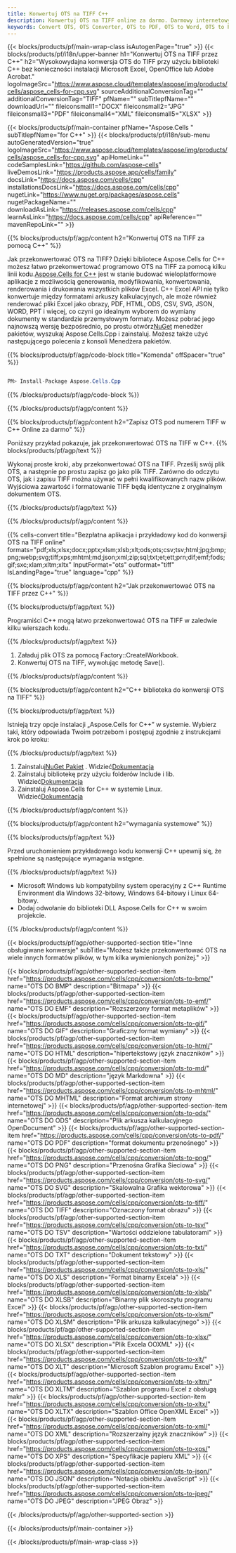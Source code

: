 ```yaml
---
title: Konwertuj OTS na TIFF C++
description: Konwertuj OTS na TIFF online za darmo. Darmowy internetowy konwerter OTS na numer TIFF. C++ OTS do TIFF. OTS do TIFF przez C++.
keywords: Convert OTS, OTS Converter, OTS to PDF, OTS to Word, OTS to PPT, OTS to Image
---
```

{{< blocks/products/pf/main-wrap-class isAutogenPage="true" >}}
{{< blocks/products/pf/i18n/upper-banner h1="Konwertuj OTS na TIFF przez C++" h2="Wysokowydajna konwersja OTS do TIFF przy użyciu biblioteki C++ bez konieczności instalacji Microsoft Excel, OpenOffice lub Adobe Acrobat." logoImageSrc="https://www.aspose.cloud/templates/aspose/img/products/cells/aspose_cells-for-cpp.svg" sourceAdditionalConversionTag="" additionalConversionTag="TIFF" pfName="" subTitlepfName="" downloadUrl="" fileiconsmall1="DOCX" fileiconsmall2="JPG" fileiconsmall3="PDF" fileiconsmall4="XML" fileiconsmall5="XLSX" >}}

{{< blocks/products/pf/main-container pfName="Aspose.Cells " subTitlepfName="for C++" >}}
{{< blocks/products/pf/i18n/sub-menu autoGeneratedVersion="true" logoImageSrc="https://www.aspose.cloud/templates/aspose/img/products/cells/aspose_cells-for-cpp.svg" apiHomeLink="" codeSamplesLink="https://github.com/aspose-cells" liveDemosLink="https://products.aspose.app/cells/family" docsLink="https://docs.aspose.com/cells/cpp" installationsDocsLink="https://docs.aspose.com/cells/cpp" nugetLink="https://www.nuget.org/packages/aspose.cells" nugetPackageName="" downloadAsLink="https://releases.aspose.com/cells/cpp" learnAsLink="https://docs.aspose.com/cells/cpp" apiReference="" mavenRepoLink="" >}}


{{% blocks/products/pf/agp/content h2="Konwertuj OTS na TIFF za pomocą C++" %}}

 Jak przekonwertować OTS na TIFF? Dzięki bibliotece Aspose.Cells for C++ możesz łatwo przekonwertować programowo OTS na TIFF za pomocą kilku linii kodu.[Aspose.Cells for C++](https://products.aspose.com/cells/cpp) jest w stanie budować wieloplatformowe aplikacje z możliwością generowania, modyfikowania, konwertowania, renderowania i drukowania wszystkich plików Excel. C++ Excel API nie tylko konwertuje między formatami arkuszy kalkulacyjnych, ale może również renderować pliki Excel jako obrazy, PDF, HTML, ODS, CSV, SVG, JSON, WORD, PPT i więcej, co czyni go idealnym wyborem do wymiany dokumenty w standardzie przemysłowym formaty. Możesz pobrać jego najnowszą wersję bezpośrednio, po prostu otwórz[NuGet](https://www.nuget.org/packages/Aspose.Cells.Cpp/) menedżer pakietów, wyszukaj Aspose.Cells.Cpp i zainstaluj. Możesz także użyć następującego polecenia z konsoli Menedżera pakietów.

{{% blocks/products/pf/agp/code-block title="Komenda" offSpacer="true" %}}

```cs

PM> Install-Package Aspose.Cells.Cpp

```

{{% /blocks/products/pf/agp/code-block %}}

{{% /blocks/products/pf/agp/content %}}

{{% blocks/products/pf/agp/content h2="Zapisz OTS pod numerem TIFF w C++ Online za darmo" %}}

Poniższy przykład pokazuje, jak przekonwertować OTS na TIFF w C++.
{{% blocks/products/pf/agp/text %}}

Wykonaj proste kroki, aby przekonwertować OTS na TIFF. Prześlij swój plik OTS, a następnie po prostu zapisz go jako plik TIFF. Zarówno do odczytu OTS, jak i zapisu TIFF można używać w pełni kwalifikowanych nazw plików. Wyjściowa zawartość i formatowanie TIFF będą identyczne z oryginalnym dokumentem OTS.

{{% /blocks/products/pf/agp/text %}}

{{% /blocks/products/pf/agp/content %}}

{{% cells-convert title="Bezpłatna aplikacja i przykładowy kod do konwersji OTS na TIFF online" formats="pdf;xls;xlsx;docx;pptx;xlsm;xlsb;xlt;ods;ots;csv;tsv;html;jpg;bmp;png;webp;svg;tiff;xps;mhtml;md;json;xml;zip;sql;txt;et;ett;prn;dif;emf;fods;gif;sxc;xlam;xltm;xltx" InputFormat="ots" outformat="tiff" IsLandingPage="true" language="cpp" %}}

{{% blocks/products/pf/agp/content h2="Jak przekonwertować OTS na TIFF przez C++" %}}

{{% blocks/products/pf/agp/text %}}

 Programiści C++ mogą łatwo przekonwertować OTS na TIFF w zaledwie kilku wierszach kodu.

{{% /blocks/products/pf/agp/text %}}

1. Załaduj plik OTS za pomocą Factory::CreateIWorkbook.
1. Konwertuj OTS na TIFF, wywołując metodę Save().

{{% /blocks/products/pf/agp/content %}}

{{% blocks/products/pf/agp/content h2="C++ biblioteka do konwersji OTS na TIFF" %}}

{{% blocks/products/pf/agp/text %}}

Istnieją trzy opcje instalacji „Aspose.Cells for C++” w systemie. Wybierz taki, który odpowiada Twoim potrzebom i postępuj zgodnie z instrukcjami krok po kroku:

{{% /blocks/products/pf/agp/text %}}

1.  Zainstaluj[NuGet Pakiet](https://www.nuget.org/packages/Aspose.Cells.Cpp/) . Widzieć[Dokumentacja](https://docs.aspose.com/cells/cpp/installation/#using-nuget-package-manager)
1.  Zainstaluj bibliotekę przy użyciu folderów Include i lib. Widzieć[Dokumentacja](https://docs.aspose.com/cells/cpp/installation/#using-include-and-lib-folders)
1. Zainstaluj Aspose.Cells for C++ w systemie Linux. Widzieć[Dokumentacja](https://docs.aspose.com/cells/cpp/installation/#installing-asposecells-for-c-in-linux)

{{% /blocks/products/pf/agp/content %}}

{{% blocks/products/pf/agp/content h2="wymagania systemowe" %}}

{{% blocks/products/pf/agp/text %}}

 Przed uruchomieniem przykładowego kodu konwersji C++ upewnij się, że spełnione są następujące wymagania wstępne.

{{% /blocks/products/pf/agp/text %}}

- Microsoft Windows lub kompatybilny system operacyjny z C++ Runtime Environment dla Windows 32-bitowy, Windows 64-bitowy i Linux 64-bitowy.
- Dodaj odwołanie do biblioteki DLL Aspose.Cells for C++ w swoim projekcie.

{{% /blocks/products/pf/agp/content %}}


{{< blocks/products/pf/agp/other-supported-section title="Inne obsługiwane konwersje" subTitle="Możesz także przekonwertować OTS na wiele innych formatów plików, w tym kilka wymienionych poniżej." >}}

{{< blocks/products/pf/agp/other-supported-section-item href="https://products.aspose.com/cells/cpp/conversion/ots-to-bmp/" name="OTS DO BMP" description="Bitmapa" >}}
{{< blocks/products/pf/agp/other-supported-section-item href="https://products.aspose.com/cells/cpp/conversion/ots-to-emf/" name="OTS DO EMF" description="Rozszerzony format metaplików" >}}
{{< blocks/products/pf/agp/other-supported-section-item href="https://products.aspose.com/cells/cpp/conversion/ots-to-gif/" name="OTS DO GIF" description="Graficzny format wymiany" >}}
{{< blocks/products/pf/agp/other-supported-section-item href="https://products.aspose.com/cells/cpp/conversion/ots-to-html/" name="OTS DO HTML" description="hipertekstowy język znaczników" >}}
{{< blocks/products/pf/agp/other-supported-section-item href="https://products.aspose.com/cells/cpp/conversion/ots-to-md/" name="OTS DO MD" description="język Markdowna" >}}
{{< blocks/products/pf/agp/other-supported-section-item href="https://products.aspose.com/cells/cpp/conversion/ots-to-mhtml/" name="OTS DO MHTML" description="Format archiwum strony internetowej" >}}
{{< blocks/products/pf/agp/other-supported-section-item href="https://products.aspose.com/cells/cpp/conversion/ots-to-ods/" name="OTS DO ODS" description="Plik arkusza kalkulacyjnego OpenDocument" >}}
{{< blocks/products/pf/agp/other-supported-section-item href="https://products.aspose.com/cells/cpp/conversion/ots-to-pdf/" name="OTS DO PDF" description="format dokumentu przenośnego" >}}
{{< blocks/products/pf/agp/other-supported-section-item href="https://products.aspose.com/cells/cpp/conversion/ots-to-png/" name="OTS DO PNG" description="Przenośna Grafika Sieciowa" >}}
{{< blocks/products/pf/agp/other-supported-section-item href="https://products.aspose.com/cells/cpp/conversion/ots-to-svg/" name="OTS DO SVG" description="Skalowalna Grafika wektorowa" >}}
{{< blocks/products/pf/agp/other-supported-section-item href="https://products.aspose.com/cells/cpp/conversion/ots-to-tiff/" name="OTS DO TIFF" description="Oznaczony format obrazu" >}}
{{< blocks/products/pf/agp/other-supported-section-item href="https://products.aspose.com/cells/cpp/conversion/ots-to-tsv/" name="OTS DO TSV" description="Wartości oddzielone tabulatorami" >}}
{{< blocks/products/pf/agp/other-supported-section-item href="https://products.aspose.com/cells/cpp/conversion/ots-to-txt/" name="OTS DO TXT" description="Dokument tekstowy" >}}
{{< blocks/products/pf/agp/other-supported-section-item href="https://products.aspose.com/cells/cpp/conversion/ots-to-xls/" name="OTS DO XLS" description="Format binarny Excela" >}}
{{< blocks/products/pf/agp/other-supported-section-item href="https://products.aspose.com/cells/cpp/conversion/ots-to-xlsb/" name="OTS DO XLSB" description="Binarny plik skoroszytu programu Excel" >}}
{{< blocks/products/pf/agp/other-supported-section-item href="https://products.aspose.com/cells/cpp/conversion/ots-to-xlsm/" name="OTS DO XLSM" description="Plik arkusza kalkulacyjnego" >}}
{{< blocks/products/pf/agp/other-supported-section-item href="https://products.aspose.com/cells/cpp/conversion/ots-to-xlsx/" name="OTS DO XLSX" description="Plik Excela OOXML" >}}
{{< blocks/products/pf/agp/other-supported-section-item href="https://products.aspose.com/cells/cpp/conversion/ots-to-xlt/" name="OTS DO XLT" description="Microsoft Szablon programu Excel" >}}
{{< blocks/products/pf/agp/other-supported-section-item href="https://products.aspose.com/cells/cpp/conversion/ots-to-xltm/" name="OTS DO XLTM" description="Szablon programu Excel z obsługą makr" >}}
{{< blocks/products/pf/agp/other-supported-section-item href="https://products.aspose.com/cells/cpp/conversion/ots-to-xltx/" name="OTS DO XLTX" description="Szablon Office OpenXML Excel" >}}
{{< blocks/products/pf/agp/other-supported-section-item href="https://products.aspose.com/cells/cpp/conversion/ots-to-xml/" name="OTS DO XML" description="Rozszerzalny język znaczników" >}}
{{< blocks/products/pf/agp/other-supported-section-item href="https://products.aspose.com/cells/cpp/conversion/ots-to-xps/" name="OTS DO XPS" description="Specyfikacje papieru XML" >}}
{{< blocks/products/pf/agp/other-supported-section-item href="https://products.aspose.com/cells/cpp/conversion/ots-to-json/" name="OTS DO JSON" description="Notacja obiektu JavaScript" >}}
{{< blocks/products/pf/agp/other-supported-section-item href="https://products.aspose.com/cells/cpp/conversion/ots-to-jpeg/" name="OTS DO JPEG" description="JPEG Obraz" >}}

{{< /blocks/products/pf/agp/other-supported-section >}}

{{< /blocks/products/pf/main-container >}}
    
{{< /blocks/products/pf/main-wrap-class >}}
